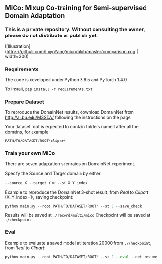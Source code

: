 ## MiCo: Mixup Co-training for Semi-supervised Domain Adaptation

### This is a private repository. Without consulting the owner, please do not distribute or publish yet.

![Illustration](https://github.com/LoyoYang/mico/blob/master/comparison.png | width=300)



### Requirements
The code is developed under Python 3.6.5 and PyTorch 1.4.0

To install,
```pip install -r requirements.txt```

### Prepare Dataset
To reproduce the DomainNet results, download DomainNet from http://ai.bu.edu/M3SDA/ following the instructions on the page.

Your dataset root is expected to contain folders named after all the domains, for example: 

```PATH/TO/DATASET/ROOT/clipart```

### Train your own MiCo
There are seven adaptation scenraios on DomainNet experiment.

Specify the Source and Target domain by either

```--source X --target Y``` or ```--st X_Y_index```

Example to reproduce the DomainNet 3-shot result, from *Real* to *Clipart* (X_Y_index=1), saving checkpoint:

```python
python main.py --root PATH/TO/DATASET/ROOT/ --st 1 --save_check
```

Results will be saved at 
```./record/multi/mico```
Checkpoint will be saved at
```./checkpoint```


### Eval

Example to evaluate a saved model at iteration 20000 from ```./checkpoint```, from *Real* to *Clipart*:

```python
python main.py --root PATH/TO/DATASET/ROOT/ --st 1 --eval --net_resume Net_iter_model_mico_real_to_clipart_step_20000.pth.tar
```

